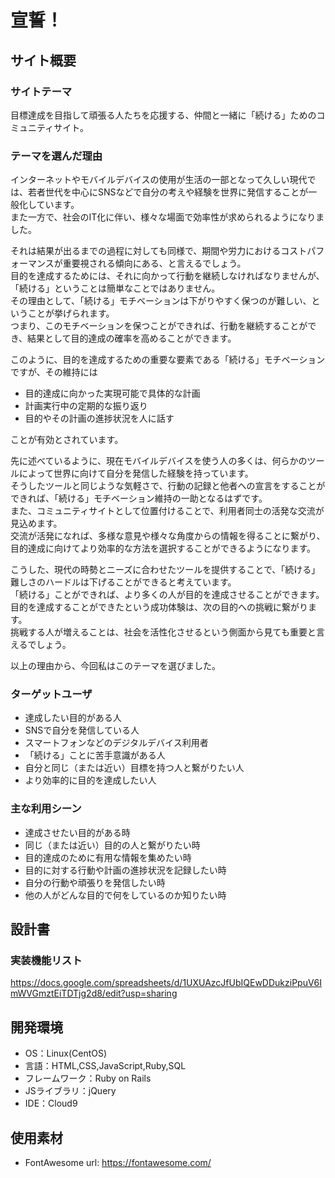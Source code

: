 # 宣誓！

## サイト概要
### サイトテーマ
目標達成を目指して頑張る人たちを応援する、仲間と一緒に「続ける」ためのコミュニティサイト。

### テーマを選んだ理由
インターネットやモバイルデバイスの使用が生活の一部となって久しい現代では、若者世代を中心にSNSなどで自分の考えや経験を世界に発信することが一般化しています。<br>
また一方で、社会のIT化に伴い、様々な場面で効率性が求められるようになりました。<br>

それは結果が出るまでの過程に対しても同様で、期間や労力におけるコストパフォーマンスが重要視される傾向にある、と言えるでしょう。<br>
目的を達成するためには、それに向かって行動を継続しなければなりませんが、「続ける」ということは簡単なことではありません。<br>
その理由として、「続ける」モチベーションは下がりやすく保つのが難しい、ということが挙げられます。<br>
つまり、このモチベーションを保つことができれば、行動を継続することができ、結果として目的達成の確率を高めることができます。<br>

このように、目的を達成するための重要な要素である「続ける」モチベーションですが、その維持には<br>
- 目的達成に向かった実現可能で具体的な計画
- 計画実行中の定期的な振り返り
- 目的やその計画の進捗状況を人に話す

ことが有効とされています。<br>

先に述べているように、現在モバイルデバイスを使う人の多くは、何らかのツールによって世界に向けて自分を発信した経験を持っています。<br>
そうしたツールと同じような気軽さで、行動の記録と他者への宣言をすることができれば、「続ける」モチベーション維持の一助となるはずです。<br>
また、コミュニティサイトとして位置付けることで、利用者同士の活発な交流が見込めます。<br>
交流が活発になれば、多様な意見や様々な角度からの情報を得ることに繋がり、目的達成に向けてより効率的な方法を選択することができるようになります。<br>

こうした、現代の時勢とニーズに合わせたツールを提供することで、「続ける」難しさのハードルは下げることができると考えています。<br>
「続ける」ことができれば、より多くの人が目的を達成させることができます。<br>
目的を達成することができたという成功体験は、次の目的への挑戦に繋がります。<br>
挑戦する人が増えることは、社会を活性化させるという側面から見ても重要と言えるでしょう。<br>

以上の理由から、今回私はこのテーマを選びました。

### ターゲットユーザ
- 達成したい目的がある人
- SNSで自分を発信している人
- スマートフォンなどのデジタルデバイス利用者
- 「続ける」ことに苦手意識がある人
- 自分と同じ（または近い）目標を持つ人と繋がりたい人
- より効率的に目的を達成したい人

### 主な利用シーン
- 達成させたい目的がある時
- 同じ（または近い）目的の人と繋がりたい時
- 目的達成のために有用な情報を集めたい時
- 目的に対する行動や計画の進捗状況を記録したい時
- 自分の行動や頑張りを発信したい時
- 他の人がどんな目的で何をしているのか知りたい時

## 設計書
### 実装機能リスト
https://docs.google.com/spreadsheets/d/1UXUAzcJfUbIQEwDDukziPpuV6ImWVGmztEiTDTjg2d8/edit?usp=sharing

## 開発環境
- OS：Linux(CentOS)
- 言語：HTML,CSS,JavaScript,Ruby,SQL
- フレームワーク：Ruby on Rails
- JSライブラリ：jQuery
- IDE：Cloud9

## 使用素材
- FontAwesome url: https://fontawesome.com/